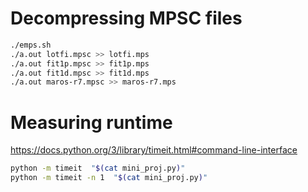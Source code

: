 # Decompressing MPSC files
```bash
./emps.sh
./a.out lotfi.mpsc >> lotfi.mps
./a.out fit1p.mpsc >> fit1p.mps
./a.out fit1d.mpsc >> fit1d.mps
./a.out maros-r7.mpsc >> maros-r7.mps
```


# Measuring runtime

https://docs.python.org/3/library/timeit.html#command-line-interface
```bash
python -m timeit  "$(cat mini_proj.py)"
python -m timeit -n 1  "$(cat mini_proj.py)"
```